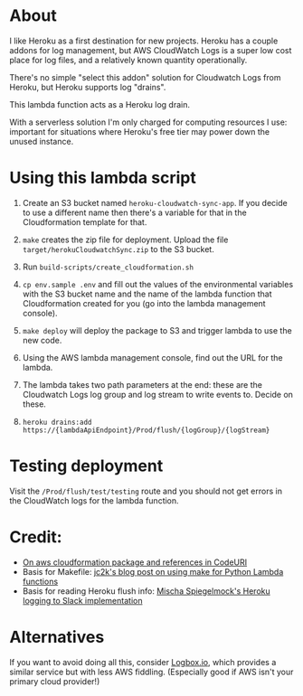 About
==========================

I like Heroku as a first destination for new projects. Heroku has a couple addons for log management, but AWS CloudWatch Logs is a super low cost place for log files, and a relatively known quantity operationally.

There's no simple "select this addon" solution for Cloudwatch Logs from Heroku, but Heroku supports log "drains".

This lambda function acts as a Heroku log drain.

With a serverless solution I'm only charged for computing resources I use: important for situations where Heroku's free tier may power down the unused instance.

Using this lambda script
=========================

  1. Create an S3 bucket named `heroku-cloudwatch-sync-app`. If you decide to use a different name then there's a variable for that in the Cloudformation template for that.
  
  2. `make` creates the zip file for deployment. Upload the file `target/herokuCloudwatchSync.zip` to the S3 bucket.

  3. Run `build-scripts/create_cloudformation.sh`

  4. `cp env.sample .env` and fill out the values of the environmental variables with the S3 bucket name and the name of the lambda function that Cloudformation created for you (go into the lambda management console).


  5. `make deploy` will deploy the package to S3 and trigger lambda to use the new code.
  6. Using the AWS lambda management console, find out the URL for the lambda.
  7. The lambda takes two path parameters at the end: these are the Cloudwatch Logs log group and log stream to write events to. Decide on these.
  8. `heroku drains:add https://{lambdaApiEndpoint}/Prod/flush/{logGroup}/{logStream}`

Testing deployment
========================

Visit the `/Prod/flush/test/testing` route and you should not get errors in the CloudWatch logs for the lambda function.


Credit:
==========================

  * [On aws cloudformation package and references in CodeURI](https://github.com/awslabs/serverless-application-model/issues/61#issuecomment-311066225)
  * Basis for Makefile: [jc2k's blog post on using make for Python Lambda functions](https://unrouted.io/2016/07/21/use-make/)
  * Basis for reading Heroku flush info: [Mischa Spiegelmock's Heroku logging to Slack implementation](https://spiegelmock.com/2017/10/26/heroku-logging-to-aws-lambda/)

Alternatives
=========================

If you want to avoid doing all this, consider [Logbox.io](https://logbox.io/?r=rwilcox), which provides a similar service but with less AWS fiddling. (Especially good if AWS isn't your primary cloud provider!)
